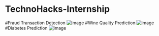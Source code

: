 # TechnoHacks-Internship
#Fraud Transaction Detection
![image](https://github.com/DharmikT11/TechnoHacks-Internship/assets/162346934/a4978c29-20fe-476b-870e-bfbfb180d98a)
#Wine Quality Prediction
![image](https://github.com/DharmikT11/TechnoHacks-Internship/assets/162346934/365226f6-adce-4d0c-91c0-5af6c5afc354)
#Diabetes Prediction
![image](https://github.com/DharmikT11/TechnoHacks-Internship/assets/162346934/4f42471b-2127-4462-9c5f-47d60e244246)

